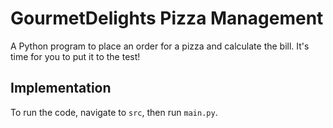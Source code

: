 # GourmetDelights Pizza Management

A Python program to place an order for a pizza and calculate the bill. It's time for you to put it to the test! 

## Implementation

To run the code, navigate to `src`, then run `main.py`.
